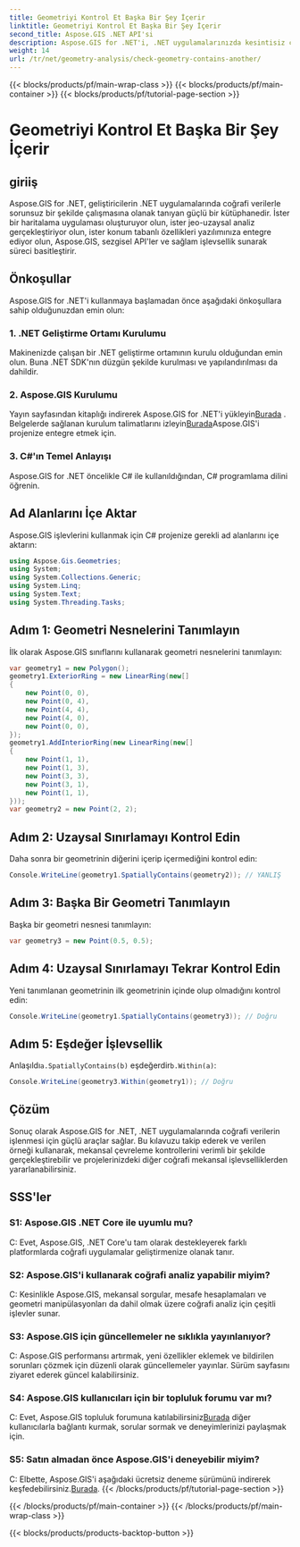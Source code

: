 ```yaml
---
title: Geometriyi Kontrol Et Başka Bir Şey İçerir
linktitle: Geometriyi Kontrol Et Başka Bir Şey İçerir
second_title: Aspose.GIS .NET API'si
description: Aspose.GIS for .NET'i, .NET uygulamalarınızda kesintisiz coğrafi veri entegrasyonu için güçlü bir kitaplık olarak keşfedin.
weight: 14
url: /tr/net/geometry-analysis/check-geometry-contains-another/
---
```


{{< blocks/products/pf/main-wrap-class >}}
{{< blocks/products/pf/main-container >}}
{{< blocks/products/pf/tutorial-page-section >}}

# Geometriyi Kontrol Et Başka Bir Şey İçerir

## giriiş
Aspose.GIS for .NET, geliştiricilerin .NET uygulamalarında coğrafi verilerle sorunsuz bir şekilde çalışmasına olanak tanıyan güçlü bir kütüphanedir. İster bir haritalama uygulaması oluşturuyor olun, ister jeo-uzaysal analiz gerçekleştiriyor olun, ister konum tabanlı özellikleri yazılımınıza entegre ediyor olun, Aspose.GIS, sezgisel API'ler ve sağlam işlevsellik sunarak süreci basitleştirir.
## Önkoşullar
Aspose.GIS for .NET'i kullanmaya başlamadan önce aşağıdaki önkoşullara sahip olduğunuzdan emin olun:
### 1. .NET Geliştirme Ortamı Kurulumu
Makinenizde çalışan bir .NET geliştirme ortamının kurulu olduğundan emin olun. Buna .NET SDK'nın düzgün şekilde kurulması ve yapılandırılması da dahildir.
### 2. Aspose.GIS Kurulumu
 Yayın sayfasından kitaplığı indirerek Aspose.GIS for .NET'i yükleyin[Burada](https://releases.aspose.com/gis/net/) . Belgelerde sağlanan kurulum talimatlarını izleyin[Burada](https://reference.aspose.com/gis/net/)Aspose.GIS'i projenize entegre etmek için.
### 3. C#'ın Temel Anlayışı
Aspose.GIS for .NET öncelikle C# ile kullanıldığından, C# programlama dilini öğrenin.

## Ad Alanlarını İçe Aktar
Aspose.GIS işlevlerini kullanmak için C# projenize gerekli ad alanlarını içe aktarın:
```csharp
using Aspose.Gis.Geometries;
using System;
using System.Collections.Generic;
using System.Linq;
using System.Text;
using System.Threading.Tasks;
```

## Adım 1: Geometri Nesnelerini Tanımlayın
İlk olarak Aspose.GIS sınıflarını kullanarak geometri nesnelerini tanımlayın:
```csharp
var geometry1 = new Polygon();
geometry1.ExteriorRing = new LinearRing(new[]
{
    new Point(0, 0),
    new Point(0, 4),
    new Point(4, 4),
    new Point(4, 0),
    new Point(0, 0),
});
geometry1.AddInteriorRing(new LinearRing(new[]
{
    new Point(1, 1),
    new Point(1, 3),
    new Point(3, 3),
    new Point(3, 1),
    new Point(1, 1),
}));
var geometry2 = new Point(2, 2);
```
## Adım 2: Uzaysal Sınırlamayı Kontrol Edin
Daha sonra bir geometrinin diğerini içerip içermediğini kontrol edin:
```csharp
Console.WriteLine(geometry1.SpatiallyContains(geometry2)); // YANLIŞ
```
## Adım 3: Başka Bir Geometri Tanımlayın
Başka bir geometri nesnesi tanımlayın:
```csharp
var geometry3 = new Point(0.5, 0.5);
```
## Adım 4: Uzaysal Sınırlamayı Tekrar Kontrol Edin
Yeni tanımlanan geometrinin ilk geometrinin içinde olup olmadığını kontrol edin:
```csharp
Console.WriteLine(geometry1.SpatiallyContains(geometry3)); // Doğru
```
## Adım 5: Eşdeğer İşlevsellik
 Anlaşıldı`a.SpatiallyContains(b)` eşdeğerdir`b.Within(a)`:
```csharp
Console.WriteLine(geometry3.Within(geometry1)); // Doğru
```

## Çözüm
Sonuç olarak Aspose.GIS for .NET, .NET uygulamalarında coğrafi verilerin işlenmesi için güçlü araçlar sağlar. Bu kılavuzu takip ederek ve verilen örneği kullanarak, mekansal çevreleme kontrollerini verimli bir şekilde gerçekleştirebilir ve projelerinizdeki diğer coğrafi mekansal işlevselliklerden yararlanabilirsiniz.
## SSS'ler
### S1: Aspose.GIS .NET Core ile uyumlu mu?
C: Evet, Aspose.GIS, .NET Core'u tam olarak destekleyerek farklı platformlarda coğrafi uygulamalar geliştirmenize olanak tanır.
### S2: Aspose.GIS'i kullanarak coğrafi analiz yapabilir miyim?
C: Kesinlikle Aspose.GIS, mekansal sorgular, mesafe hesaplamaları ve geometri manipülasyonları da dahil olmak üzere coğrafi analiz için çeşitli işlevler sunar.
### S3: Aspose.GIS için güncellemeler ne sıklıkla yayınlanıyor?
C: Aspose.GIS performansı artırmak, yeni özellikler eklemek ve bildirilen sorunları çözmek için düzenli olarak güncellemeler yayınlar. Sürüm sayfasını ziyaret ederek güncel kalabilirsiniz.
### S4: Aspose.GIS kullanıcıları için bir topluluk forumu var mı?
C: Evet, Aspose.GIS topluluk forumuna katılabilirsiniz[Burada](https://forum.aspose.com/c/gis/33) diğer kullanıcılarla bağlantı kurmak, sorular sormak ve deneyimlerinizi paylaşmak için.
### S5: Satın almadan önce Aspose.GIS'i deneyebilir miyim?
 C: Elbette, Aspose.GIS'i aşağıdaki ücretsiz deneme sürümünü indirerek keşfedebilirsiniz.[Burada](https://releases.aspose.com/).
{{< /blocks/products/pf/tutorial-page-section >}}

{{< /blocks/products/pf/main-container >}}
{{< /blocks/products/pf/main-wrap-class >}}

{{< blocks/products/products-backtop-button >}}
